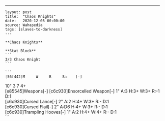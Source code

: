 ---
    layout: post
    title:  "Chaos Knights"
    date:   2020-12-05 00:00:00
    source: Wahapedia
    tags: [slaves-to-darkness]
    ---
    
    **Chaos Knights**
    
    **Stat Block**
    ```
    3/3 Chaos Knight
    ```
    
    ```
    [56f442]M     W     B     Sa    [-]
10"   3     7     4+    
[e85545]Weapons[-]
[c6c930]Ensorcelled Weapon[-]
1"     A:3    H:3+   W:3+   R:-1   D:1   
[c6c930]Cursed Lance[-]
2"     A:2    H:4+   W:3+   R:-    D:1   
[c6c930]Cursed Flail[-]
2"     A:D6   H:4+   W:3+   R:-    D:1   
[c6c930]Trampling Hooves[-]
1"     A:2    H:4+   W:4+   R:-    D:1   
    ```
    
    
    